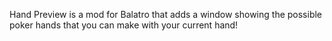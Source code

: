 Hand Preview is a mod for Balatro that adds a window showing the possible poker hands that you can make with your current hand!